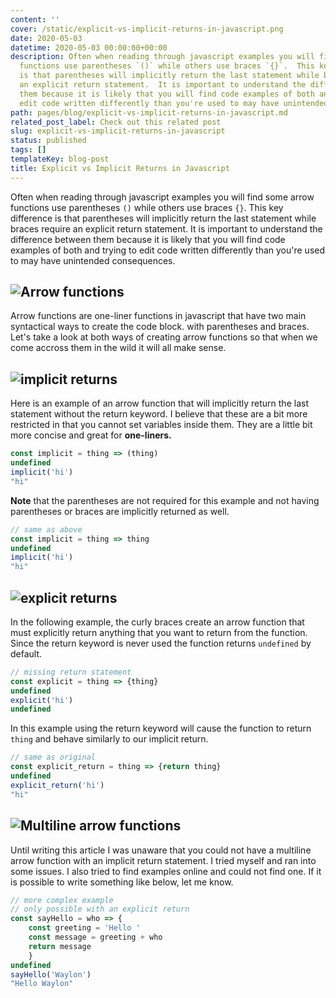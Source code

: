 ```yaml
---
content: ''
cover: /static/explicit-vs-implicit-returns-in-javascript.png
date: 2020-05-03
datetime: 2020-05-03 00:00:00+00:00
description: Often when reading through javascript examples you will find some arrow
  functions use parentheses `()` while others use braces `{}`.  This key difference
  is that parentheses will implicitly return the last statement while braces require
  an explicit return statement.  It is important to understand the difference between
  them because it is likely that you will find code examples of both and trying to
  edit code written differently than you're used to may have unintended consequences.
path: pages/blog/explicit-vs-implicit-returns-in-javascript.md
related_post_label: Check out this related post
slug: explicit-vs-implicit-returns-in-javascript
status: published
tags: []
templateKey: blog-post
title: Explicit vs Implicit Returns in Javascript
---
```


Often when reading through javascript examples you will find some arrow functions use parentheses `()` while others use braces `{}`.  This key difference is that parentheses will implicitly return the last statement while braces require an explicit return statement.  It is important to understand the difference between them because it is likely that you will find code examples of both and trying to edit code written differently than you're used to may have unintended consequences.

## ![Arrow functions](https://waylonwalker.com/explicit-vs-implicit-returns-in-javascript-1.png)

Arrow functions are one-liner functions in javascript that have two main syntactical ways to create the code block.  with parentheses and braces.  Let's take a look at both ways of creating arrow functions so that when we come accross them in the wild it will all make sense.

## ![implicit returns](https://waylonwalker.com/explicit-vs-implicit-returns-in-javascript-2.png)

Here is an example of an arrow function that will implicitly return the last
statement without the return keyword.  I believe that these are a bit more restricted
in that you cannot set variables inside them.  They are a little bit more concise
and great for **one-liners.**

``` javascript
const implicit = thing => (thing)
undefined
implicit('hi')
"hi"
```

**Note** that the parentheses are not required for this example and not having
parentheses or braces are implicitly returned as well.

``` javascript
// same as above
const implicit = thing => thing
undefined
implicit('hi')
"hi"
```

## ![explicit returns](https://waylonwalker.com/explicit-vs-implicit-returns-in-javascript-3.png)

In the following example, the curly braces create an arrow function that must
explicitly return anything that you want to return from the function. Since the
return keyword is never used the function returns `undefined` by default.

``` javascript
// missing return statement
const explicit = thing => {thing}
undefined
explicit('hi')
undefined
```

In this example using the return keyword will cause the function to return `thing`
and behave similarly to our implicit return.

``` javascript
// same as original
const explicit_return = thing => {return thing}
undefined
explicit_return('hi')
"hi"
```

## ![Multiline arrow functions](https://waylonwalker.com/explicit-vs-implicit-returns-in-javascript-4.png)

Until writing this article I was unaware that you could not have a multiline arrow function with an implicit return statement.  I tried myself and ran into some issues. I also tried to find examples online and could not find one.  If it is possible to write something like below, let me know.

``` javascript
// more complex example
// only possible with an explicit return
const sayHello = who => {
    const greeting = 'Hello '
    const message = greeting + who
    return message
    }
undefined
sayHello('Waylon')
"Hello Waylon"
```